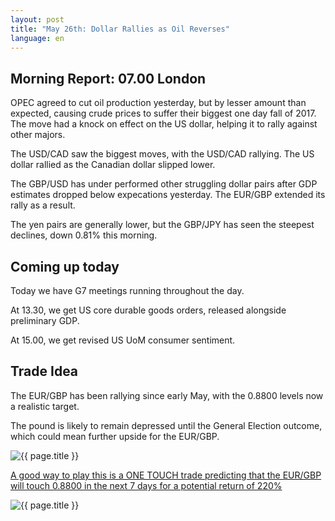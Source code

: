 ```yaml
---
layout: post
title: "May 26th: Dollar Rallies as Oil Reverses"
language: en
---
```

## Morning Report: 07.00 London

OPEC agreed to cut oil production yesterday, but by lesser amount than expected, causing crude prices to suffer their biggest one day fall of 2017. The move had a knock on effect on the US dollar, helping it to rally against other majors. 

The USD/CAD saw the biggest moves, with the USD/CAD rallying. The US dollar rallied as the Canadian dollar slipped lower. 

The GBP/USD has under performed other struggling dollar pairs after GDP estimates dropped below expecations yesterday. The EUR/GBP extended its rally as a result. 

The yen pairs are generally lower, but the GBP/JPY has seen the steepest declines, down 0.81% this morning. 

## Coming up today

Today we have G7 meetings running throughout the day. 

At 13.30, we get US core durable goods orders, released alongside preliminary GDP. 

At 15.00, we get revised US UoM consumer sentiment. 

## Trade Idea

The EUR/GBP has been rallying since early May, with the 0.8800 levels now a realistic target. 

The pound is likely to remain depressed until the General Election outcome, which could mean further upside for the EUR/GBP.


<img class="post-image" src="{{ site.url }}/images/2017-05-26_06-48-47.jpg" alt="{{ page.title }}" title="{{ page.title }}">

<a href="%LINK%%?currency=GBP&market=forex&underlying=frxEURGBP&formname=touchnotouch&duration_amount=7&duration_units=d&amount=10&amount_type=payout&expiry_type=duration&barrier=0.8800" target="_blank">A good way to play this is a ONE TOUCH trade predicting that the EUR/GBP will touch 0.8800 in the next 7 days for a potential return of 220%</a>

<img class="post-image" src="{{ site.url }}/images/2017-05-26_06-53-24.jpg" alt="{{ page.title }}" title="{{ page.title }}">